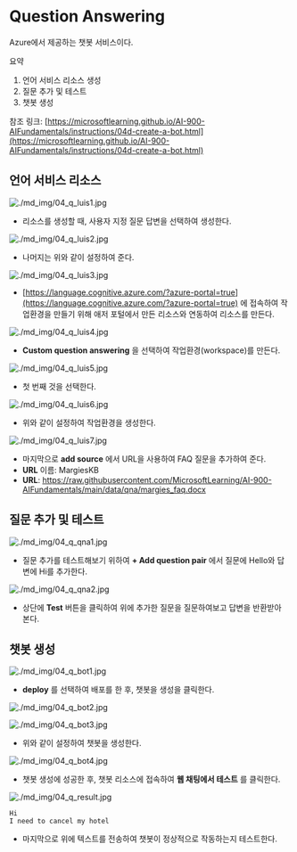 # Question Answering

Azure에서 제공하는 챗봇 서비스이다.

요약  
1. 언어 서비스 리소스 생성
2. 질문 추가 및 테스트
3. 챗봇 생성


참조 링크: [https://microsoftlearning.github.io/AI-900-AIFundamentals/instructions/04d-create-a-bot.html](https://microsoftlearning.github.io/AI-900-AIFundamentals/instructions/04d-create-a-bot.html)

## 언어 서비스 리소스

![./md_img/04_q_luis1.jpg](./md_img/04_q_luis1.jpg)

* 리소스를 생성할 때, 사용자 지정 질문 답변을 선택하여 생성한다.

![./md_img/04_q_luis2.jpg](./md_img/04_q_luis2.jpg)

* 나머지는 위와 같이 설정하여 준다.

![./md_img/04_q_luis3.jpg](./md_img/04_q_luis3.jpg)

* [https://language.cognitive.azure.com/?azure-portal=true](https://language.cognitive.azure.com/?azure-portal=true) 에 접속하여 작업환경을 만들기 위해 애저 포털에서 만든 리소스와 연동하여 리소스를 만든다.

![./md_img/04_q_luis4.jpg](./md_img/04_q_luis4.jpg)

* __Custom question answering__ 을 선택하여 작업환경(workspace)를 만든다.

![./md_img/04_q_luis5.jpg](./md_img/04_q_luis5.jpg)

* 첫 번째 것을 선택한다.

![./md_img/04_q_luis6.jpg](./md_img/04_q_luis6.jpg)

* 위와 같이 설정하여 작업환경을 생성한다.

![./md_img/04_q_luis7.jpg](./md_img/04_q_luis7.jpg)

* 마지막으로 __add source__ 에서 URL을 사용하여 FAQ 질문을 추가하여 준다.
* __URL__ 이름: MargiesKB
* __URL__: https://raw.githubusercontent.com/MicrosoftLearning/AI-900-AIFundamentals/main/data/qna/margies_faq.docx 

## 질문 추가 및 테스트

![./md_img/04_q_qna1.jpg](./md_img/04_q_qna1.jpg)

* 질문 추가를 테스트해보기 위하여 __+ Add question pair__ 에서 질문에 Hello와 답변에 Hi를 추가한다.

![./md_img/04_q_qna2.jpg](./md_img/04_q_qna2.jpg)

* 상단에 __Test__ 버튼을 클릭하여 위에 추가한 질문을 질문하여보고 답변을 반환받아 본다.

## 챗봇 생성

![./md_img/04_q_bot1.jpg](./md_img/04_q_bot1.jpg)

* __deploy__ 를 선택하여 배포를 한 후, 챗봇을 생성을 클릭한다.

![./md_img/04_q_bot2.jpg](./md_img/04_q_bot2.jpg)

![./md_img/04_q_bot3.jpg](./md_img/04_q_bot3.jpg)

* 위와 같이 설정하여 챗봇을 생성한다.

![./md_img/04_q_bot4.jpg](./md_img/04_q_bot4.jpg)

* 챗봇 생성에 성공한 후, 챗봇 리소스에 접속하여 __웹 채팅에서 테스트__ 를 클릭한다.

![./md_img/04_q_result.jpg](./md_img/04_q_result.jpg)

```
Hi
I need to cancel my hotel
```

* 마지막으로 위에 텍스트를 전송하여 챗봇이 정상적으로 작동하는지 테스트한다.